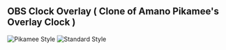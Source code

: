 ## OBS Clock Overlay ( Clone of  Amano Pikamee's Overlay Clock )
![Pikamee Style](https://i.imgur.com/1OQdOpf.png)
![Standard Style](https://i.imgur.com/gobeknw.png)

